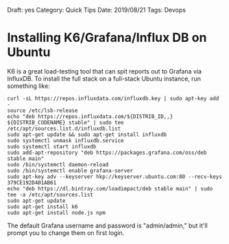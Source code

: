 Draft: yes
Category: Quick Tips
Date: 2019/08/21
Tags: Devops

# Installing K6/Grafana/Influx DB on Ubuntu

K6 is a great load-testing tool that can spit reports out to Grafana via InfluxDB. To install the full stack on a full-stack Ubuntu instance, run something like: 

```shell
curl -sL https://repos.influxdata.com/influxdb.key | sudo apt-key add -
source /etc/lsb-release
echo "deb https://repos.influxdata.com/${DISTRIB_ID,,} ${DISTRIB_CODENAME} stable" | sudo tee /etc/apt/sources.list.d/influxdb.list
sudo apt-get update && sudo apt-get install influxdb
sudo systemctl unmask influxdb.service
sudo systemctl start influxdb
sudo add-apt-repository "deb https://packages.grafana.com/oss/deb stable main"
sudo /bin/systemctl daemon-reload
sudo /bin/systemctl enable grafana-server
sudo apt-key adv --keyserver hkp://keyserver.ubuntu.com:80 --recv-keys 379CE192D401AB61
echo "deb https://dl.bintray.com/loadimpact/deb stable main" | sudo tee -a /etc/apt/sources.list
sudo apt-get update
sudo apt-get install k6
sudo apt-get install node.js npm
```

The default Grafana username and password is "admin/admin," but it'll prompt you to change them on first login.